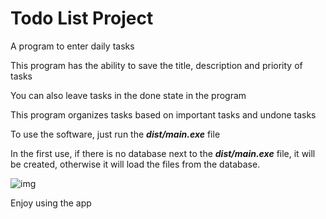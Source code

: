 # Todo List Project

A program to enter daily tasks

This program has the ability to save the title, description and priority of tasks

You can also leave tasks in the done state in the program

This program organizes tasks based on important tasks and undone tasks

To use the software, just run the ***dist/main.exe*** file

In the first use, if there is no database next to the ***dist/main.exe*** file, it will be created, otherwise it will load the files from the database.


![img](assets/img.png)


Enjoy using the app